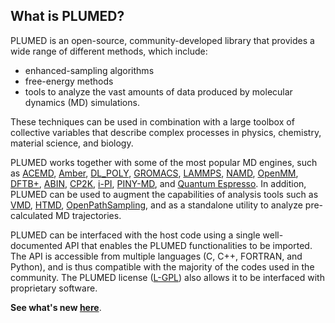 What is PLUMED?
-----------------------------

PLUMED is an open-source, community-developed library that provides a wide range of different methods, which include:

* enhanced-sampling algorithms
* free-energy methods
* tools to analyze the vast amounts of data produced by molecular dynamics (MD) simulations.

These techniques can be used in combination with a large toolbox of collective variables that describe complex processes in physics, chemistry, material science, and biology. 

PLUMED works together with some of the most popular MD engines, such as [ACEMD](https://www.acellera.com/products/molecular-dynamics-software-gpu-acemd/), [Amber](http://ambermd.org), [DL_POLY](https://www.scd.stfc.ac.uk/Pages/DL_POLY.aspx), [GROMACS](http://www.gromacs.org), [LAMMPS](https://lammps.sandia.gov), [NAMD](http://www.ks.uiuc.edu/Research/namd/), [OpenMM](http://openmm.org), [DFTB+](https://www.dftbplus.org), [ABIN](https://github.com/PHOTOX/ABIN), [CP2K](https://www.cp2k.org), [i-PI](http://ipi-code.org), [PINY-MD](https://github.com/TuckermanGroup/PINY), and [Quantum Espresso](https://www.quantum-espresso.org). In addition, PLUMED can be used to augment the capabilities of analysis tools such as [VMD](https://www.ks.uiuc.edu/Research/vmd/), [HTMD](https://www.htmd.org), [OpenPathSampling](http://openpathsampling.org/latest/), and as a standalone utility to analyze pre-calculated MD trajectories.

PLUMED can be interfaced with the host code using a single well-documented API that enables the PLUMED functionalities to be imported. The API is accessible from multiple languages (C, C++, FORTRAN, and Python), and is thus compatible with the majority of the codes used in the community. The PLUMED license ([L-GPL](https://www.gnu.org/copyleft/lesser.html)) also allows it to be interfaced with proprietary software.

**See what's new [here](/news.html)**.
